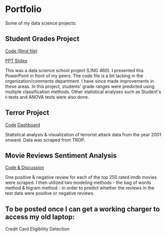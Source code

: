 # Portfolio
Some of my data science projects:

## Student Grades Project 

[Code (Rmd file)](Student-Grades-Project-Code.Rmd)

[PPT Slides](Student-Grades-Project-Slides.pptx)

This was a data science school project (LING 460). I presented this PowerPoint in front of my peers. The code file is a bit lacking in the organization/comments department. I have since made improvements in these areas. In this project, students' grade ranges were predicted using multiple classification methods. Other statistical analyses such as Student's t-tests and ANOVA tests were also done.

## Terror Project
[Code](Terror-Project-Code.html)
[Dashboard](Terror-Project-Dashboard.png)

Statistical analysis & visualization of terrorist attack data from the year 2001 onward. Data was scraped from TROP.

## Movie Reviews Sentiment Analysis

[Code & Discussion](reviews-sentiment-analysis.html)

One positive & negative review for each of the top 250 rated imdb movies were scraped. I then utilized two modeling methods - the bag of words method & bigram method - in order to predict whether the reviews in the test data were positive or negative reviews. 

## To be posted once I can get a working charger to access my old laptop:

Credit Card Eligibility Detection

